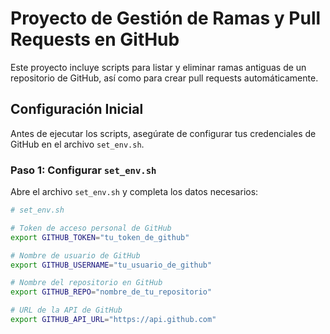 # Proyecto de Gestión de Ramas y Pull Requests en GitHub

Este proyecto incluye scripts para listar y eliminar ramas antiguas de un repositorio de GitHub, así como para crear pull requests automáticamente.

## Configuración Inicial

Antes de ejecutar los scripts, asegúrate de configurar tus credenciales de GitHub en el archivo `set_env.sh`.

### Paso 1: Configurar `set_env.sh`

Abre el archivo `set_env.sh` y completa los datos necesarios:

```sh
# set_env.sh

# Token de acceso personal de GitHub
export GITHUB_TOKEN="tu_token_de_github"

# Nombre de usuario de GitHub
export GITHUB_USERNAME="tu_usuario_de_github"

# Nombre del repositorio en GitHub
export GITHUB_REPO="nombre_de_tu_repositorio"

# URL de la API de GitHub
export GITHUB_API_URL="https://api.github.com"

